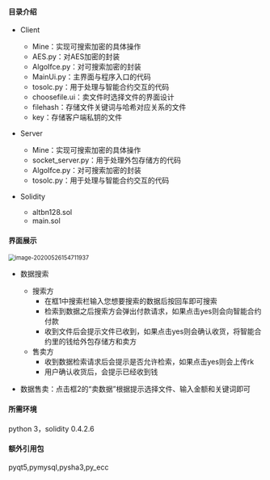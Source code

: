 #### 目录介绍

+ Client
  + Mine：实现可搜索加密的具体操作
  + AES.py：对AES加密的封装
  + AlgoIfce.py：对可搜索加密的封装
  + MainUi.py：主界面与程序入口的代码
  + tosolc.py：用于处理与智能合约交互的代码
  + choosefile.ui：卖文件时选择文件的界面设计
  + filehash：存储文件关键词与哈希对应关系的文件
  + key：存储客户端私钥的文件

+ Server
  + Mine：实现可搜索加密的具体操作
  + socket_server.py：用于处理外包存储方的代码
  + AlgoIfce.py：对可搜索加密的封装
  + tosolc.py：用于处理与智能合约交互的代码
+ Solidity
  + altbn128.sol
  + main.sol

#### 界面展示

<img src="C:\Users\Devil\AppData\Roaming\Typora\typora-user-images\image-20200526154711937.png" alt="image-20200526154711937" style="zoom:80%;" />

+ 数据搜索
  + 搜索方
    + 在框1中搜索栏输入您想要搜索的数据后按回车即可搜索
    + 检索到数据之后搜索方会弹出付款请求，如果点击yes则会向智能合约付款
    + 收到文件后会提示文件已收到，如果点击yes则会确认收货，将智能合约里的钱给外包存储方和卖方
  + 售卖方
    + 收到数据检索请求后会提示是否允许检索，如果点击yes则会上传rk
    + 用户确认收货后，会提示已经收到钱

+ 数据售卖：点击框2的“卖数据”根据提示选择文件、输入金额和关键词即可

#### 所需环境

python 3，solidity 0.4.2.6

#### 额外引用包

pyqt5,pymysql,pysha3,py_ecc

